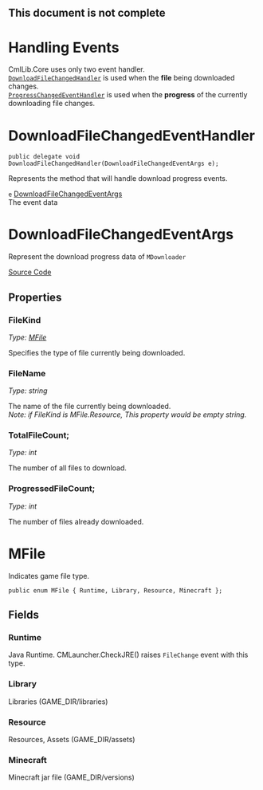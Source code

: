 ## This document is not complete

# Handling Events

CmlLib.Core uses only two event handler.  
[`DownloadFileChangedHandler`](#DownloadFileChangedEventHandler) is used when the **file** being downloaded changes.  
[`ProgressChangedEventHandler`](https://docs.microsoft.com/en-us/dotnet/api/system.componentmodel.progresschangedeventhandler?view=netcore-3.1) is used when the **progress** of the currently downloading file changes.  

# DownloadFileChangedEventHandler

`public delegate void DownloadFileChangedHandler(DownloadFileChangedEventArgs e);`

Represents the method that will handle download progress events.  

`e` [DownloadFileChangedEventArgs](#DownloadFileChangedEventArgs)  
The event data

# DownloadFileChangedEventArgs

Represent the download progress data of `MDownloader`

[Source Code](https://github.com/AlphaBs/CmlLib.Core/blob/master/CmlLib/Core/Downloader/DownloadFileChangedEventArgs.cs)

## Properties

### FileKind
*Type: [MFile](#MFile)*

Specifies the type of file currently being downloaded.

### FileName
*Type: string*

The name of the file currently being downloaded.  
*Note: if FileKind is MFile.Resource, This property would be empty string.*

### TotalFileCount;
*Type: int*

The number of all files to download.

### ProgressedFileCount;
*Type: int*

The number of files already downloaded.

# MFile

Indicates game file type.

`public enum MFile { Runtime, Library, Resource, Minecraft };`

## Fields

### Runtime
Java Runtime. CMLauncher.CheckJRE() raises `FileChange` event with this type.

### Library
Libraries (GAME_DIR/libraries)

### Resource
Resources, Assets (GAME_DIR/assets)

### Minecraft
Minecraft jar file (GAME_DIR/versions)

